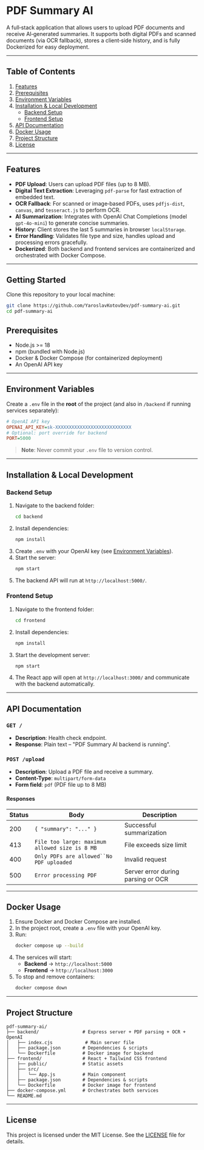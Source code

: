 # PDF Summary AI

A full‑stack application that allows users to upload PDF documents and receive AI‑generated summaries. It supports both digital PDFs and scanned documents (via OCR fallback), stores a client‑side history, and is fully Dockerized for easy deployment.

---

## Table of Contents

1. [Features](#features)
2. [Prerequisites](#prerequisites)
3. [Environment Variables](#environment-variables)
4. [Installation & Local Development](#installation--local-development)
    - [Backend Setup](#backend-setup)
    - [Frontend Setup](#frontend-setup)
5. [API Documentation](#api-documentation)
6. [Docker Usage](#docker-usage)
7. [Project Structure](#project-structure)
8. [License](#license)

---

## Features

- **PDF Upload**: Users can upload PDF files (up to 8 MB).
- **Digital Text Extraction**: Leveraging `pdf-parse` for fast extraction of embedded text.
- **OCR Fallback**: For scanned or image‑based PDFs, uses `pdfjs-dist`, `canvas`, and `tesseract.js` to perform OCR.
- **AI Summarization**: Integrates with OpenAI Chat Completions (model `gpt-4o-mini`) to generate concise summaries.
- **History**: Client stores the last 5 summaries in browser `localStorage`.
- **Error Handling**: Validates file type and size, handles upload and processing errors gracefully.
- **Dockerized**: Both backend and frontend services are containerized and orchestrated with Docker Compose.

---

## Getting Started

Clone this repository to your local machine:

```bash
git clone https://github.com/YaroslavKotovDev/pdf-summary-ai.git
cd pdf-summary-ai
```

## Prerequisites

- Node.js >= 18
- npm (bundled with Node.js)
- Docker & Docker Compose (for containerized deployment)
- An OpenAI API key

---

## Environment Variables

Create a `.env` file in the **root** of the project (and also in `/backend` if running services separately):

```ini
# OpenAI API key
OPENAI_API_KEY=sk-XXXXXXXXXXXXXXXXXXXXXXXXXXXX
# Optional: port override for backend
PORT=5000
```

> **Note**: Never commit your `.env` file to version control.

---

## Installation & Local Development

### Backend Setup

1. Navigate to the backend folder:
   ```bash
   cd backend
   ```
2. Install dependencies:
   ```bash
   npm install
   ```
3. Create `.env` with your OpenAI key (see [Environment Variables](#environment-variables)).
4. Start the server:
   ```bash
   npm start
   ```
5. The backend API will run at `http://localhost:5000/`.

### Frontend Setup

1. Navigate to the frontend folder:
   ```bash
   cd frontend
   ```
2. Install dependencies:
   ```bash
   npm install
   ```
3. Start the development server:
   ```bash
   npm start
   ```
4. The React app will open at `http://localhost:3000/` and communicate with the backend automatically.

---

## API Documentation

### `GET /`

- **Description**: Health check endpoint.
- **Response**: Plain text – "PDF Summary AI backend is running".

### `POST /upload`

- **Description**: Upload a PDF file and receive a summary.
- **Content-Type**: `multipart/form-data`
- **Form field**: `pdf` (PDF file up to 8 MB)

#### Responses

| Status | Body                                           | Description                        |
| ------ | ---------------------------------------------- | ---------------------------------- |
| 200    | `{ "summary": "..." }`                         | Successful summarization           |
| 413    | `File too large: maximum allowed size is 8 MB` | File exceeds size limit            |
| 400    | `Only PDFs are allowed``No PDF uploaded`       | Invalid request                    |
| 500    | `Error processing PDF`                         | Server error during parsing or OCR |

---

## Docker Usage

1. Ensure Docker and Docker Compose are installed.
2. In the project root, create a `.env` file with your OpenAI key.
3. Run:
   ```bash
   docker compose up --build
   ```
4. The services will start:
    - **Backend** → `http://localhost:5000`
    - **Frontend** → `http://localhost:3000`
5. To stop and remove containers:
   ```bash
   docker compose down
   ```

---

## Project Structure

```
pdf-summary-ai/
├── backend/                # Express server + PDF parsing + OCR + OpenAI
│   ├── index.cjs            # Main server file
│   ├── package.json        # Dependencies & scripts
│   └── Dockerfile          # Docker image for backend
├── frontend/               # React + Tailwind CSS frontend
│   ├── public/             # Static assets
│   ├── src/
│   │   └── App.js          # Main component
│   ├── package.json        # Dependencies & scripts
│   └── Dockerfile          # Docker image for frontend
├── docker-compose.yml      # Orchestrates both services
└── README.md
```

---

## License

This project is licensed under the MIT License. See the [LICENSE](LICENSE) file for details.


